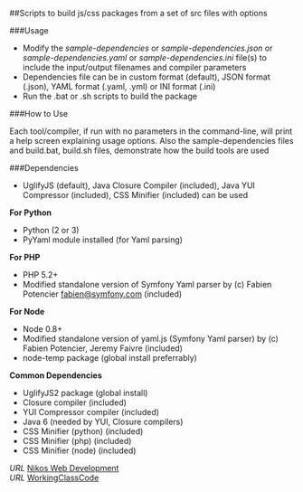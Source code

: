 ##Scripts to build js/css packages from a set of src files with options

###Usage

* Modify the *sample-dependencies* or *sample-dependencies.json* or *sample-dependencies.yaml* or *sample-dependencies.ini* file(s) to include the input/output filenames and compiler parameters
* Dependencies file can be in custom format (default), JSON format (.json), YAML format (.yaml, .yml) or INI format (.ini)
* Run the .bat or .sh scripts to build the package

###How to Use

Each tool/compiler, if run with no parameters in the command-line, will print a help screen explaining usage options.
Also the sample-dependencies files and build.bat, build.sh files, demonstrate how the build tools are used


###Dependencies

* UglifyJS (default), Java Closure Compiler (included), Java YUI Compressor (included), CSS Minifier (included) can be used

__For Python__
* Python (2 or 3)
* PyYaml module installed (for Yaml parsing)

__For PHP__
* PHP 5.2+
* Modified standalone version of Symfony Yaml parser by (c) Fabien Potencier <fabien@symfony.com> (included)

__For Node__
* Node 0.8+
* Modified standalone version of yaml.js (Symfony Yaml parser) by (c) Fabien Potencier, Jeremy Faivre (included)
* node-temp package (global install preferrably)

__Common Dependencies__
* UglifyJS2 package (global install)
* Closure compiler (included)
* YUI Compressor compiler (included)
* Java 6 (needed by YUI, Closure compilers)
* CSS Minifier (python) (included)
* CSS Minifier (php) (included)
* CSS Minifier (node) (included)


*URL* [Nikos Web Development](http://nikos-web-development.netai.net/ "Nikos Web Development")  
*URL* [WorkingClassCode](http://workingclasscode.uphero.com/ "Working Class Code")  

